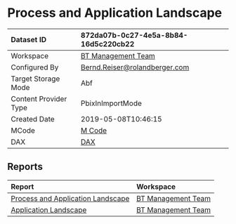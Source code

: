 



# Process and Application Landscape

|Dataset ID|872da07b-0c27-4e5a-8b84-16d5c220cb22|
| :--- | :--- |
|Workspace|[BT Management Team](../Workspaces/BT-Management-Team.md)|
|Configured By|Bernd.Reiser@rolandberger.com|
|Target Storage Mode|Abf|
|Content Provider Type|PbixInImportMode|
|Created Date|2019-05-08T10:46:15|
|MCode|[M Code](./Process-and-Application-Landscape/mcode.md)|
|DAX|[DAX](./Process-and-Application-Landscape/dax.md)|

## Reports

|Report|Workspace|
| :--- | :--- |
|[Process and Application Landscape](../Reports/Process-and-Application-Landscape.md)|[BT Management Team](../Workspaces/BT-Management-Team.md)|
|[Application Landscape](../Reports/Application-Landscape.md)|[BT Management Team](../Workspaces/BT-Management-Team.md)|

